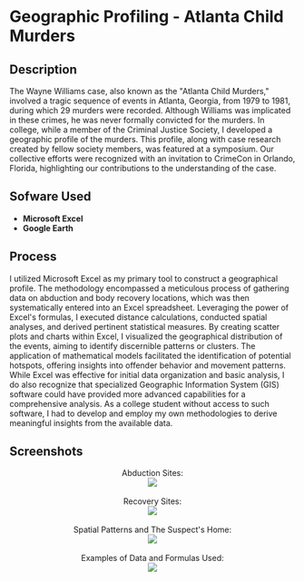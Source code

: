 <h1>Geographic Profiling - Atlanta Child Murders</h1>


<h2>Description</h2>
The Wayne Williams case, also known as the "Atlanta Child Murders," involved a tragic sequence of events in Atlanta, Georgia, from 1979 to 1981, during which 29 murders were recorded. Although Williams was implicated in these crimes, he was never formally convicted for the murders. In college, while a member of the Criminal Justice Society, I developed a geographic profile of the murders. This profile, along with case research created by fellow society members, was featured at a symposium. Our collective efforts were recognized with an invitation to CrimeCon in Orlando, Florida, highlighting our contributions to the understanding of the case.<br />


<h2>Sofware Used</h2>

- <b>Microsoft Excel</b> 
- <b>Google Earth</b>

<h2>Process</h2>

I utilized Microsoft Excel as my primary tool to construct a geographical profile. The methodology encompassed a meticulous process of gathering data on abduction and body recovery locations, which was then systematically entered into an Excel spreadsheet. Leveraging the power of Excel's formulas, I executed distance calculations, conducted spatial analyses, and derived pertinent statistical measures. By creating scatter plots and charts within Excel, I visualized the geographical distribution of the events, aiming to identify discernible patterns or clusters. The application of mathematical models facilitated the identification of potential hotspots, offering insights into offender behavior and movement patterns. While Excel was effective for initial data organization and basic analysis, I do also recognize that specialized Geographic Information System (GIS) software could have provided more advanced capabilities for a comprehensive analysis. As a college student without access to such software, I had to develop and employ my own methodologies to derive meaningful insights from the available data.





<h2>Screenshots</h2>

<p align="center">
Abduction Sites: <br/>
<img src="https://static.wixstatic.com/media/0e85f1_7e3b1b29bf774b0f8daf2311c9464155~mv2.png"/> 
<br />
<br />
Recovery Sites:  <br/>
<img src="https://static.wixstatic.com/media/0e85f1_a420ced038d9416aa1d7b71d5dc908a4~mv2.png"/>
<br />
<br />
Spatial Patterns and The Suspect's Home: <br/>
<img src="https://static.wixstatic.com/media/0e85f1_81a09d8eae1845029cad7a28779dfb82~mv2.png"/>
<br />
<br />
Examples of Data and Formulas Used:  <br/>
<img src="https://static.wixstatic.com/media/0e85f1_a06ca45411144e06bbf68eaf844cf648~mv2.jpg"/>
<br />
<br />
